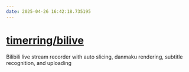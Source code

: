 ```yaml
---
date: 2025-04-26 16:42:18.735195
---
```


# [timerring/bilive](https://github.com/timerring/bilive)

Bilibili live stream recorder with auto slicing, danmaku rendering, subtitle recognition, and uploading
